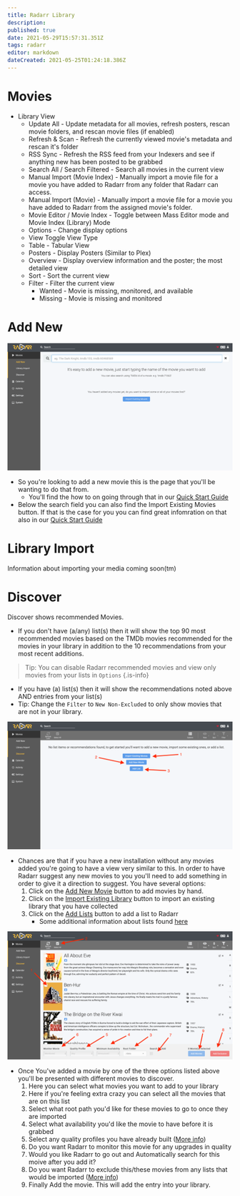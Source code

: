 ```yaml
---
title: Radarr Library
description: 
published: true
date: 2021-05-29T15:57:31.351Z
tags: radarr
editor: markdown
dateCreated: 2021-05-25T01:24:18.386Z
---
```


# Movies
  - Library View
    - Update All - Update metadata for all movies, refresh posters, rescan movie folders, and rescan movie files (if enabled)
    - Refresh & Scan - Refresh the currently viewed movie's metadata and rescan it's folder
    - RSS Sync - Refresh the RSS feed from your Indexers and see if anything new has been posted to be grabbed
    - Search All / Search Filtered - Search all movies in the current view
    - Manual Import (Movie Index) - Manually import a movie file for a movie you have added to Radarr from any folder that Radarr can access.
    - Manual Import (Movie) - Manually import a movie file for a movie you have added to Radarr from the assigned movie's folder.
    - Movie Editor / Movie Index - Toggle between Mass Editor mode and Movie Index (Library) Mode
    - Options - Change display options
    - View Toggle View Type
    - Table - Tabular View
    - Posters - Display Posters (Similar to Plex)
    - Overview - Display overview information and the poster; the most detailed view
    - Sort - Sort the current view
    - Filter - Filter the current view
      - Wanted - Movie is missing, monitored, and available
      - Missing - Movie is missing and monitored

# Add New
![radarr-add-new-empty.png](/assets/radarr/radarr-add-new-empty.png)

  - So you're looking to add a new movie this is the page that you'll be wanting to do that from.
      - You'll find the how to on going through that in our [Quick Start Guide](/radarr/quick-start-guide)
  - Below the search field you can also find the Import Existing Movies button. If that is the case for you you can find great infomration on that also in our [Quick Start Guide](/radarr/quick-start-guide)
    
# Library Import
Information about importing your media coming soon(tm)

# Discover
  
  
Discover shows recommended Movies.
- If you don't have (a/any) list(s) then it will show the top 90
        most recommended movies based on the TMDb movies recommended for
        the movies in your library in addition to the 10 recommendations
        from your most recent additions.
>Tip: You can disable Radarr recommended movies and view only movies from your lists in `Options`
{.is-info}

- If you have (a) list(s) then it will show the recommendations noted above AND entries from your list(s)
- Tip: Change the `Filter` to `New Non-Excluded` to only show movies that are not in your library.

![radarr-discover-empty.png](/assets/radarr/radarr-discover-empty.png)

  - Chances are that if you have a new installation without any movies
    added you're going to have a view very similar to this. In order to
    have Radarr suggest any new movies to you you'll need to add
    something in order to give it a direction to suggest. You have
    several options:
    1.  Click on the [Add New Movie](/radarr/library#add-new) button to add movies by hand.
    1.  Click on the [Import Existing Library](/radarr/library#library-import) button to import an existing library that you have collected
    1.  Click on the [Add Lists](Radarr_Settings#Lists) button to add a list to Radarr
          - Some additional information about lists found [here](/radarr/faq#what_are_Lists_and_what_can_they_do_for_me?)

![radarr-discover-add-new-movies.png](/assets/radarr/radarr-discover-add-new-movies.png)

  - Once You've added a movie by one of the three options listed above
    you'll be presented with different movies to discover.
    1.  Here you can select what movies you want to add to your library
    1.  Here if you're feeling extra crazy you can select all the movies that are on this list
    1.  Select what root path you'd like for these movies to go to once they are imported
    1.  Select what availability you'd like the movie to have before it is grabbed
    1.  Select any quality profiles you have already built ([More info](/radarr/settings#quality-profiles))
    1.  Do you want Radarr to monitor this movie for any upgrades in quality
    1.  Would you like Radarr to go out and Automatically search for this moive after you add it?
    1.  Do you want Radarr to exclude this/these movies from any lists that would be imported ([More info](/radarr/settings#list-exclusion))
    1.  Finally Add the movie. This will add the entry into your library.